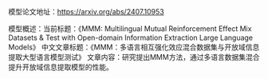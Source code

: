 模型论文地址：https://arxiv.org/abs/2407.10953

模型概述：当前标题：《MMM: Multilingual Mutual Reinforcement Effect Mix Datasets & Test with Open-domain Information Extraction Large Language Models》
中文文章标题：《MMM：多语言相互强化效应混合数据集与开放域信息提取大型语言模型测试》
文章内容：研究提出MMM方法，通过多语言数据集混合提升开放域信息提取模型的性能。
